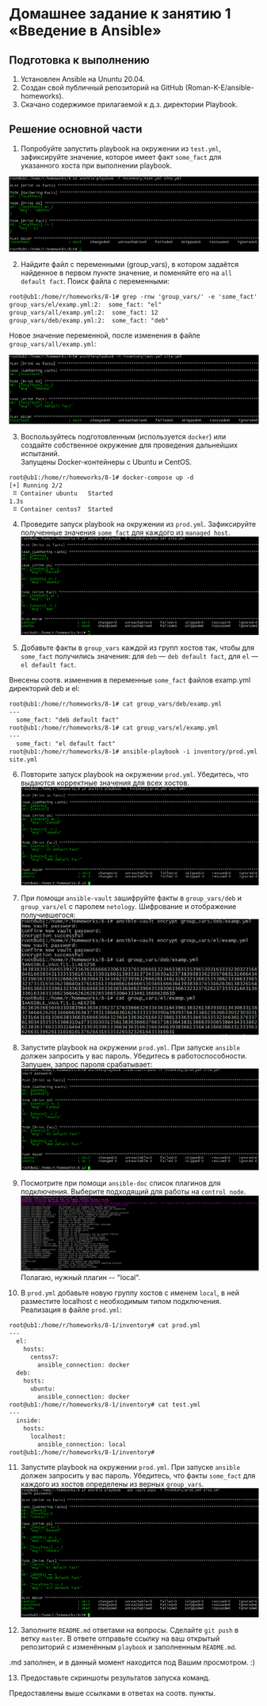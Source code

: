 # Домашнее задание к занятию 1 «Введение в Ansible»

## Подготовка к выполнению

1. Установлен Ansible на Ununtu 20.04.
2. Создан свой публичный репозиторий на GitHub (Roman-K-E/ansible-homeworks).
3. Скачано содержимое прилагаемой к д.з. директории Playbook.
   
## Решение основной части

1. Попробуйте запустить playbook на окружении из `test.yml`, зафиксируйте значение, которое имеет факт `some_fact` для указанного хоста при выполнении playbook.

![8-1--1.png](https://github.com/Roman-K-E/ansible-homeworks/blob/main/8.1/8-1--1.png)

2. Найдите файл с переменными (group_vars), в котором задаётся найденное в первом пункте значение, и поменяйте его на `all default fact`.
Поиск файла с переменными:
```
root@ub1:/home/r/homeworks/8-1# grep -rnw 'group_vars/' -e 'some_fact'
group_vars/el/examp.yml:2:  some_fact: "el"
group_vars/all/examp.yml:2:  some_fact: 12
group_vars/deb/examp.yml:2:  some_fact: "deb"
```
Новое значение переменной, после изменения в файле `group_vars/all/examp.yml`:  

![8-1--2.png](https://github.com/Roman-K-E/ansible-homeworks/blob/main/8.1/8-1--2.png)

3. Воспользуйтесь подготовленным (используется `docker`) или создайте собственное окружение для проведения дальнейших испытаний.  
Запущены Docker-контейнеры c Ubuntu и CentOS.  
```
root@ub1:/home/r/homeworks/8-1# docker-compose up -d
[+] Running 2/2
 ⠿ Container ubuntu   Started                                                                                      1.3s
 ⠿ Container centos7  Started
```
4. Проведите запуск playbook на окружении из `prod.yml`. Зафиксируйте полученные значения `some_fact` для каждого из `managed host`.  
![8-1--4.png](https://github.com/Roman-K-E/ansible-homeworks/blob/main/8.1/8-1--4.png)

5. Добавьте факты в `group_vars` каждой из групп хостов так, чтобы для `some_fact` получились значения: для `deb` — `deb default fact`, для `el` — `el default fact`.  

Внесены соотв. изменения в переменные `some_fact` файлов examp.yml директорий deb и el:  
```
root@ub1:/home/r/homeworks/8-1# cat group_vars/deb/examp.yml
---
  some_fact: "deb default fact"
root@ub1:/home/r/homeworks/8-1# cat group_vars/el/examp.yml
---
  some_fact: "el default fact"
root@ub1:/home/r/homeworks/8-1# ansible-playbook -i inventory/prod.yml site.yml
```

6.  Повторите запуск playbook на окружении `prod.yml`. Убедитесь, что выдаются корректные значения для всех хостов.  
![8-1--5.png](https://github.com/Roman-K-E/ansible-homeworks/blob/main/8.1/8-1--5.png)

7. При помощи `ansible-vault` зашифруйте факты в `group_vars/deb` и `group_vars/el` с паролем `netology`.
Шифрование и отображение получившегося:  
![8-1--7.png](https://github.com/Roman-K-E/ansible-homeworks/blob/main/8.1/8-1--7.png)

8. Запустите playbook на окружении `prod.yml`. При запуске `ansible` должен запросить у вас пароль. Убедитесь в работоспособности.
Запушен, запрос пароля срабатывает:  
![8-1--8.png](https://github.com/Roman-K-E/ansible-homeworks/blob/main/8.1/8-1--8.png)

9. Посмотрите при помощи `ansible-doc` список плагинов для подключения. Выберите подходящий для работы на `control node`.
![8-1--9.png](https://github.com/Roman-K-E/ansible-homeworks/blob/main/8.1/8-1--9.png)  
Полагаю, нужный плагин -- "local".  

10. В `prod.yml` добавьте новую группу хостов с именем  `local`, в ней разместите localhost с необходимым типом подключения.
Реализация в файле `prod.yml`:
```
root@ub1:/home/r/homeworks/8-1/inventory# cat prod.yml
---
  el:
    hosts:
      centos7:
        ansible_connection: docker
  deb:
    hosts:
      ubuntu:
        ansible_connection: docker
root@ub1:/home/r/homeworks/8-1/inventory# cat test.yml
---
  inside:
    hosts:
      localhost:
        ansible_connection: local
root@ub1:/home/r/homeworks/8-1/inventory#
```
11. Запустите playbook на окружении `prod.yml`. При запуске `ansible` должен запросить у вас пароль. Убедитесь, что факты `some_fact` для каждого из хостов определены из верных `group_vars`.
![8-1--11.png](https://github.com/Roman-K-E/ansible-homeworks/blob/main/8.1/8-1--11.png)  

12. Заполните `README.md` ответами на вопросы. Сделайте `git push` в ветку `master`. В ответе отправьте ссылку на ваш открытый репозиторий с изменённым `playbook` и заполненным `README.md`.  

.md заполнен, и в данный момент находится под Вашим просмотром. :)  

13. Предоставьте скриншоты результатов запуска команд.
    
Предоставлены выше ссылками в ответах на соотв. пункты.
